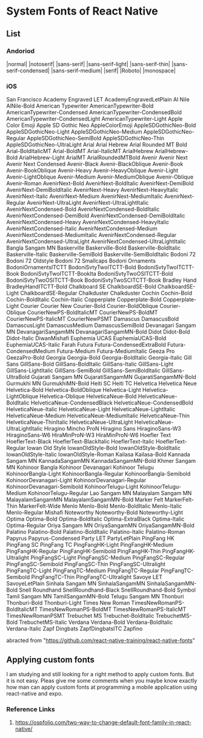 # System Fonts of React Native

## List
### Andoriod
  |normal|
  |notoserif|
  |sans-serif|
  |sans-serif-light|
  |sans-serif-thin|
  |sans-serif-condensed|
  |sans-serif-medium|
  |serif|
  |Roboto|
  |monospace|
### iOS
  San Francisco
  Academy Engraved LET
  AcademyEngravedLetPlain
  Al Nile
  AlNile-Bold
  American Typewriter
  AmericanTypewriter-Bold
  AmericanTypewriter-Condensed
  AmericanTypewriter-CondensedBold
  AmericanTypewriter-CondensedLight
  AmericanTypewriter-Light
  Apple Color Emoji
  Apple SD Gothic Neo
  AppleColorEmoji
  AppleSDGothicNeo-Bold
  AppleSDGothicNeo-Light
  AppleSDGothicNeo-Medium
  AppleSDGothicNeo-Regular
  AppleSDGothicNeo-SemiBold
  AppleSDGothicNeo-Thin
  AppleSDGothicNeo-UltraLight
  Arial
  Arial Hebrew
  Arial Rounded MT Bold
  Arial-BoldItalicMT
  Arial-BoldMT
  Arial-ItalicMT
  ArialHebrew
  ArialHebrew-Bold
  ArialHebrew-Light
  ArialMT
  ArialRoundedMTBold
  Avenir
  Avenir Next
  Avenir Next Condensed
  Avenir-Black
  Avenir-BlackOblique
  Avenir-Book
  Avenir-BookOblique
  Avenir-Heavy
  Avenir-HeavyOblique
  Avenir-Light
  Avenir-LightOblique
  Avenir-Medium
  Avenir-MediumOblique
  Avenir-Oblique
  Avenir-Roman
  AvenirNext-Bold
  AvenirNext-BoldItalic
  AvenirNext-DemiBold
  AvenirNext-DemiBoldItalic
  AvenirNext-Heavy
  AvenirNext-HeavyItalic
  AvenirNext-Italic
  AvenirNext-Medium
  AvenirNext-MediumItalic
  AvenirNext-Regular
  AvenirNext-UltraLight
  AvenirNext-UltraLightItalic
  AvenirNextCondensed-Bold
  AvenirNextCondensed-BoldItalic
  AvenirNextCondensed-DemiBold
  AvenirNextCondensed-DemiBoldItalic
  AvenirNextCondensed-Heavy
  AvenirNextCondensed-HeavyItalic
  AvenirNextCondensed-Italic
  AvenirNextCondensed-Medium
  AvenirNextCondensed-MediumItalic
  AvenirNextCondensed-Regular
  AvenirNextCondensed-UltraLight
  AvenirNextCondensed-UltraLightItalic
  Bangla Sangam MN
  Baskerville
  Baskerville-Bold
  Baskerville-BoldItalic
  Baskerville-Italic
  Baskerville-SemiBold
  Baskerville-SemiBoldItalic
  Bodoni 72
  Bodoni 72 Oldstyle
  Bodoni 72 Smallcaps
  Bodoni Ornaments
  BodoniOrnamentsITCTT
  BodoniSvtyTwoITCTT-Bold
  BodoniSvtyTwoITCTT-Book
  BodoniSvtyTwoITCTT-BookIta
  BodoniSvtyTwoOSITCTT-Bold
  BodoniSvtyTwoOSITCTT-Book
  BodoniSvtyTwoSCITCTT-Book
  Bradley Hand
  BradleyHandITCTT-Bold
  Chalkboard SE
  ChalkboardSE-Bold
  ChalkboardSE-Light
  ChalkboardSE-Regular
  Chalkduster
  Chalkduster
  Cochin
  Cochin-Bold
  Cochin-BoldItalic
  Cochin-Italic
  Copperplate
  Copperplate-Bold
  Copperplate-Light
  Courier
  Courier New
  Courier-Bold
  Courier-BoldOblique
  Courier-Oblique
  CourierNewPS-BoldItalicMT
  CourierNewPS-BoldMT
  CourierNewPS-ItalicMT
  CourierNewPSMT
  Damascus
  DamascusBold
  DamascusLight
  DamascusMedium
  DamascusSemiBold
  Devanagari Sangam MN
  DevanagariSangamMN
  DevanagariSangamMN-Bold
  Didot
  Didot-Bold
  Didot-Italic
  DiwanMishafi
  Euphemia UCAS
  EuphemiaUCAS-Bold
  EuphemiaUCAS-Italic
  Farah
  Futura
  Futura-CondensedExtraBold
  Futura-CondensedMedium
  Futura-Medium
  Futura-MediumItalic
  Geeza Pro
  GeezaPro-Bold
  Georgia
  Georgia-Bold
  Georgia-BoldItalic
  Georgia-Italic
  Gill Sans
  GillSans-Bold
  GillSans-BoldItalic
  GillSans-Italic
  GillSans-Light
  GillSans-LightItalic
  GillSans-SemiBold
  GillSans-SemiBoldItalic
  GillSans-UltraBold
  Gujarati Sangam MN
  GujaratiSangamMN
  GujaratiSangamMN-Bold
  Gurmukhi MN
  GurmukhiMN-Bold
  Heiti SC
  Heiti TC
  Helvetica
  Helvetica Neue
  Helvetica-Bold
  Helvetica-BoldOblique
  Helvetica-Light
  Helvetica-LightOblique
  Helvetica-Oblique
  HelveticaNeue-Bold
  HelveticaNeue-BoldItalic
  HelveticaNeue-CondensedBlack
  HelveticaNeue-CondensedBold
  HelveticaNeue-Italic
  HelveticaNeue-Light
  HelveticaNeue-LightItalic
  HelveticaNeue-Medium
  HelveticaNeue-MediumItalic
  HelveticaNeue-Thin
  HelveticaNeue-ThinItalic
  HelveticaNeue-UltraLight
  HelveticaNeue-UltraLightItalic
  Hiragino Mincho ProN
  Hiragino Sans
  HiraginoSans-W3
  HiraginoSans-W6
  HiraMinProN-W3
  HiraMinProN-W6
  Hoefler Text
  HoeflerText-Black
  HoeflerText-BlackItalic
  HoeflerText-Italic
  HoeflerText-Regular
  Iowan Old Style
  IowanOldStyle-Bold
  IowanOldStyle-BoldItalic
  IowanOldStyle-Italic
  IowanOldStyle-Roman
  Kailasa
  Kailasa-Bold
  Kannada Sangam MN
  KannadaSangamMN
  KannadaSangamMN-Bold
  Khmer Sangam MN
  Kohinoor Bangla
  Kohinoor Devanagari
  Kohinoor Telugu
  KohinoorBangla-Light
  KohinoorBangla-Regular
  KohinoorBangla-Semibold
  KohinoorDevanagari-Light
  KohinoorDevanagari-Regular
  KohinoorDevanagari-Semibold
  KohinoorTelugu-Light
  KohinoorTelugu-Medium
  KohinoorTelugu-Regular
  Lao Sangam MN
  Malayalam Sangam MN
  MalayalamSangamMN
  MalayalamSangamMN-Bold
  Marker Felt
  MarkerFelt-Thin
  MarkerFelt-Wide
  Menlo
  Menlo-Bold
  Menlo-BoldItalic
  Menlo-Italic
  Menlo-Regular
  Mishafi
  Noteworthy
  Noteworthy-Bold
  Noteworthy-Light
  Optima
  Optima-Bold
  Optima-BoldItalic
  Optima-ExtraBlack
  Optima-Italic
  Optima-Regular
  Oriya Sangam MN
  OriyaSangamMN
  OriyaSangamMN-Bold
  Palatino
  Palatino-Bold
  Palatino-BoldItalic
  Palatino-Italic
  Palatino-Roman
  Papyrus
  Papyrus-Condensed
  Party LET
  PartyLetPlain
  PingFang HK
  PingFang SC
  PingFang TC
  PingFangHK-Light
  PingFangHK-Medium
  PingFangHK-Regular
  PingFangHK-Semibold
  PingFangHK-Thin
  PingFangHK-Ultralight
  PingFangSC-Light
  PingFangSC-Medium
  PingFangSC-Regular
  PingFangSC-Semibold
  PingFangSC-Thin
  PingFangSC-Ultralight
  PingFangTC-Light
  PingFangTC-Medium
  PingFangTC-Regular
  PingFangTC-Semibold
  PingFangTC-Thin
  PingFangTC-Ultralight
  Savoye LET
  SavoyeLetPlain
  Sinhala Sangam MN
  SinhalaSangamMN
  SinhalaSangamMN-Bold
  Snell Roundhand
  SnellRoundhand-Black
  SnellRoundhand-Bold
  Symbol
  Tamil Sangam MN
  TamilSangamMN-Bold
  Telugu Sangam MN
  Thonburi
  Thonburi-Bold
  Thonburi-Light
  Times New Roman
  TimesNewRomanPS-BoldItalicMT
  TimesNewRomanPS-BoldMT
  TimesNewRomanPS-ItalicMT
  TimesNewRomanPSMT
  Trebuchet MS
  Trebuchet-BoldItalic
  TrebuchetMS-Bold
  TrebuchetMS-Italic
  Verdana
  Verdana-Bold
  Verdana-BoldItalic
  Verdana-Italic
  Zapf Dingbats
  ZapfDingbatsITC
  Zapfino
  
  abracted from "https://github.com/react-native-training/react-native-fonts"
  
  ## Applying custom fonts
  I am studying and still looking for a right method to apply custom fonts. But it is not easy. Pleas give me some comments when you maybe know exactly how man can apply custom fonts at programming a mobile application using react-native and expo.
  
  ### Reference Links
  1. https://ospfolio.com/two-way-to-change-default-font-family-in-react-native/
